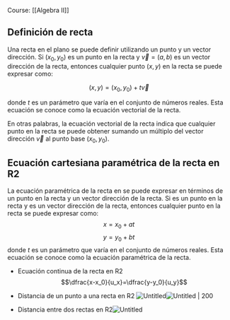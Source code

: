 Course: [[Algebra II]]

## Definición de recta

Una recta en el plano se puede definir utilizando un punto y un vector dirección. Si $(x_0, y_0)$ es un punto en la recta y $\vec{v} = (a, b)$ es un vector dirección de la recta, entonces cualquier punto $(x, y)$ en la recta se puede expresar como:

$$(x, y) = (x_0, y_0) + t\vec{v}$$

donde $t$ es un parámetro que varía en el conjunto de números reales. Esta ecuación se conoce como la ecuación vectorial de la recta.

En otras palabras, la ecuación vectorial de la recta indica que cualquier punto en la recta se puede obtener sumando un múltiplo del vector dirección $\vec{v}$ al punto base $(x_0, y_0)$.


## Ecuación cartesiana paramétrica de la recta en R2
La ecuación paramétrica de la recta en  se puede expresar en términos de un punto en la recta y un vector dirección de la recta. Si  es un punto en la recta y 
 es un vector dirección de la recta, entonces cualquier punto  en la recta se puede expresar como:
$$x = x_0 + at$$$$y = y_0 + bt$$
donde $t$ es un parámetro que varía en el conjunto de números reales. Esta ecuación se conoce como la ecuación paramétrica de la recta.

- Ecuación continua de la recta en R2$$\dfrac{x-x_0}{u_x}=\dfrac{y-y_0}{u_y}$$

- Distancia de un punto a una recta en R2 ![Untitled](Images/Rectas%20en%20R2/Untitled%205.png)![Untitled | 200](Images/Rectas%20en%20R2/Untitled%206.png)
  
- Distancia entre dos rectas en R2![Untitled](Images/Rectas%20en%20R2/Untitled%207.png)